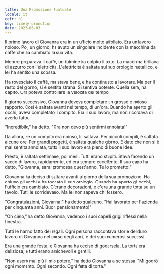```yaml
---
title: Una Promozione Puntuale
locale: it
cefr: b1
key: timely-promotion
date: 2023-06-03
---
```


Il primo lavoro di Giovanna era in un ufficio molto affollato. Era un lavoro noioso. Poi, un giorno, ha avuto un singolare incidente con la macchina da caffè che ha cambiato la sua vita.

Mentre preparava il caffè, un fulmine ha colpito il tetto. La macchina brillava di azzurro con l'elettricità. L'elettricità è saltata sul suo orologio metallico, e lei ha sentito una scossa.

Ha rovesciato il caffè, ma stava bene, e ha continuato a lavorare. Ma per il resto del giorno, si è sentita strana. Si sentiva potente. Quella sera, ha capito. Ora poteva controllare la velocità del tempo!

Il giorno successivo, Giovanna doveva completare un grosso e noioso rapporto. Così è saltata avanti nel tempo, di un'ora. Quando ha aperto gli occhi, aveva completato il compito. Era il suo lavoro, ma non ricordava di averlo fatto.

"Incredibile," ha detto. "Ora non devo più sentirmi annoiata!"

Da allora, se un compito era noioso, lo saltava. Per piccoli compiti, è saltata alcune ore. Per grandi progetti, è saltata qualche giorno. E dato che non si è mai sentita annoiata, tutto il suo lavoro era pieno di buone idee.

Presto, è saltata settimane, poi mesi. Tutti erano stupiti. Stava facendo un sacco di lavoro, rapidamente, ed era sempre eccellente. Il suo capo ha detto, "Giovanna, sarai promossa quest'anno. Te lo prometto!"

Giovanna ha deciso di saltare avanti al giorno della sua promozione. Ha chiuso gli occhi e ha toccato il suo orologio. Quando ha aperto gli occhi, l'ufficio era cambiato. C'erano decorazioni, e c'era una grande torta su un tavolo. Tutti le sorridevano. Ma lei non sapeva chi fossero.

"Congratulazioni, Giovanna!" ha detto qualcuno. "Hai lavorato per l'azienda per cinquanta anni. Buon pensionamento!"

"Oh cielo," ha detto Giovanna, vedendo i suoi capelli grigi riflessi nella finestra.

Tutti le hanno fatto dei regali. Ogni persona raccontava storie del duro lavoro di Giovanna nel corso degli anni, e dei suoi numerosi successi.

Era una grande festa, e Giovanna ha deciso di godersela. La torta era deliziosa, e tutti erano amichevoli e gentili.

"Non userò mai più il mio potere," ha detto Giovanna a se stessa. "Mi godrò ogni momento. Ogni secondo. Ogni fetta di torta."